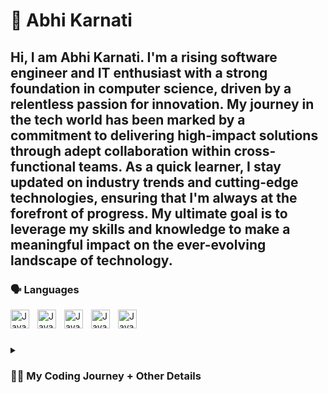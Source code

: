 # 🐐 Abhi Karnati

**Hi, I am Abhi Karnati. I'm a rising software engineer and IT enthusiast with a strong foundation in computer science, driven by a relentless passion for innovation. My journey in the tech world has been marked by a commitment to delivering high-impact solutions through adept collaboration within cross-functional teams. As a quick learner, I stay updated on industry trends and cutting-edge technologies, ensuring that I'm always at the forefront of progress. My ultimate goal is to leverage my skills and knowledge to make a meaningful impact on the ever-evolving landscape of technology.**
---

### 🗣️ Languages
<img align="left" alt="Java" width="30px" style="padding-right:10px;" src="https://cdn.jsdelivr.net/gh/devicons/devicon@latest/icons/python/python-plain.svg" />
<img align="left" alt="Java" width="30px" style="padding-right:10px;" src="https://cdn.jsdelivr.net/gh/devicons/devicon@latest/icons/cplusplus/cplusplus-plain.svg" />
<img align="left" alt="Java" width="30px" style="padding-right:10px;" src="https://cdn.jsdelivr.net/gh/devicons/devicon@latest/icons/csharp/csharp-original.svg" />
<img align="left" alt="Java" width="30px" style="padding-right:10px;" src="https://cdn.jsdelivr.net/gh/devicons/devicon@latest/icons/html5/html5-original.svg" />
<img align="left" alt="Java" width="30px" style="padding-right:10px;" src="https://cdn.jsdelivr.net/gh/devicons/devicon@latest/icons/css3/css3-original.svg" />
<br />

#

<details>
  <summary><h3>👨‍💻 My Coding Journey + Other Details</h3></summary>
    MORE MORE MORE
</details>

